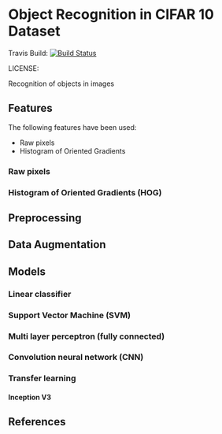 # Object Recognition in CIFAR 10 Dataset

Travis Build: [![Build Status](https://travis-ci.org/sonapraneeth-a/object-classification.svg?branch=master)](https://travis-ci.org/sonapraneeth-a/object-classification)

LICENSE: 

Recognition of objects in images

## Features

The following features have been used:
- Raw pixels
- Histogram of Oriented Gradients

### Raw pixels

### Histogram of Oriented Gradients (HOG)

## Preprocessing

## Data Augmentation

## Models


### Linear classifier

### Support Vector Machine (SVM)

### Multi layer perceptron (fully connected)

### Convolution neural network (CNN)


### Transfer learning

#### Inception V3


## References
